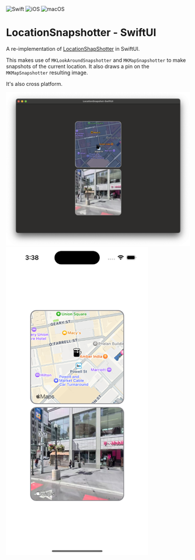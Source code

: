 ![Swift](https://img.shields.io/badge/Swift-5.9-orange) ![iOS](https://img.shields.io/badge/iOS-17.0-orange) ![macOS](https://img.shields.io/badge/iOS-14.0-orange)

# LocationSnapshotter - SwiftUI

A re-implementation of [LocationShapShotter](https://github.com/RustyKnight/LocationShapShotter) in SwiftUI.

This makes use of `MKLookAroundSnapshotter` and `MKMapSnapshotter` to make snapshots of the current location.  It also draws a pin on the `MKMapSnapshotter` resulting image.

It's also cross platform.

![](Snapshots/DesktopSnapshot.png) ![](Snapshots/MobileSnapshot.png)
